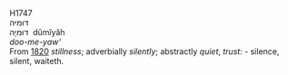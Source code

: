 H1747  
דּוּמיּה  
דּוּמִיָה ‎ dûmı̂yâh  
*doo-me-yaw‘*  
From [1820](h1820) *stillness*; adverbially *silently*; abstractly
*quiet*, *trust: -* silence, silent, waiteth.  
